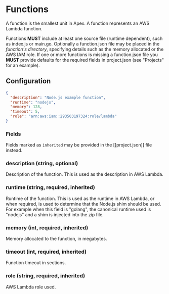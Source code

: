 
# Functions

A function is the smallest unit in Apex. A function represents an AWS Lambda function.

Functions __MUST__ include at least one source file (runtime dependent), such as index.js or main.go. Optionally a function.json file may be placed in the _function's directory_, specifying details such as the memory allocated or the AWS IAM role. If one or more functions is missing a function.json file you __MUST__ provide defaults for the required fields in project.json (see "Projects" for an example).

## Configuration

```json
{
  "description": "Node.js example function",
  "runtime": "nodejs",
  "memory": 128,
  "timeout": 5,
  "role": "arn:aws:iam::293503197324:role/lambda"
}
```

### Fields

Fields marked as `inherited` may be provided in the [[project.json]] file instead.

### description (string, optional)

Description of the function. This is used as the description in AWS Lambda.

### runtime (string, required, inherited)

Runtime of the function. This is used as the runtime in AWS Lambda, or when required, is used to determine that the Node.js shim should be used. For example when this field is "golang", the canonical runtime used is "nodejs" and a shim is injected into the zip file.

### memory (int, required, inherited)

Memory allocated to the function, in megabytes.

### timeout (int, required, inherited)

Function timeout in sections.

### role (string, required, inherited)

AWS Lambda role used.
